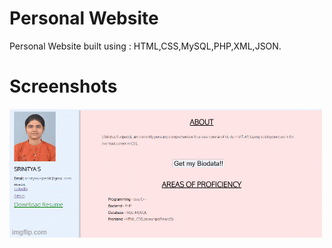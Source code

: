 Personal Website
=======
Personal Website built using : HTML,CSS,MySQL,PHP,XML,JSON.

Screenshots
=======
![screenshots of personal-website](./personal-website/personal-website.gif)





